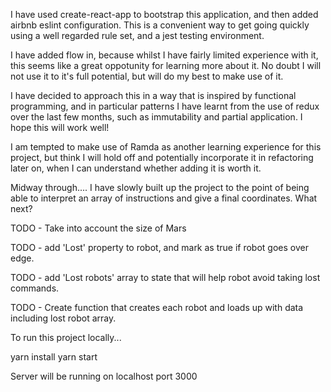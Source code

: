 I have used create-react-app to bootstrap this application, and then added airbnb eslint configuration.  This is a convenient way to get going quickly using a well regarded rule set, and a jest testing environment.  

I have added flow in, because whilst I have fairly limited experience with it, this seems like a great oppotunity for learning more about it.  No doubt I will not use it to it's full potential, but will do my best to make use of it.

I have decided to approach this in a way that is inspired by functional programming, and in particular patterns I have learnt from the use of redux over the last few months, such as immutability and partial application.  I hope this will work well!

I am tempted to make use of Ramda as another learning experience for this project, but think I will hold off and potentially incorporate it in refactoring later on, when I can understand whether adding it is worth it.

Midway through....
I have slowly built up the project to the point of being able to interpret an array of instructions and give a final coordinates. What next?

 TODO - Take into account the size of Mars

 TODO - add 'Lost' property  to robot, and mark as true if robot goes over edge.

 TODO - add 'Lost robots' array to state that will help robot avoid taking lost commands.

 TODO - Create function that creates each robot and loads up with data including lost robot array.  


To run this project locally...

yarn install
yarn start

Server will be running on localhost port 3000
